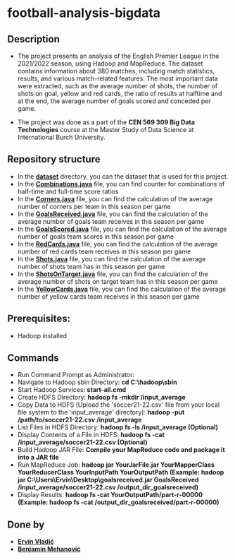 # football-analysis-bigdata

## Description
- The project presents an analysis of the English Premier League in the 2021/2022 season, using Hadoop and MapReduce. The dataset contains information about 380 matches, including match statistics, results, and various match-related features. The most important data were extracted, such as the average number of shots, the number of shots on goal, yellow and red cards, the ratio of results at halftime and at the end, the average number of goals scored and conceded per game.
  
- The project was done as a part of the **CEN 569 309 Big Data Technologies** course at the Master Study of Data Science at International Burch University.

## Repository structure
- In the [**dataset**](https://github.com/ervinvladic/football-analysis-bigdata/tree/main/dataset) directory, you can the dataset that is used for this project.
- In the [**Combinations.java**](https://github.com/ervinvladic/football-analysis-bigdata/blob/main/Combinations.java) file, you can find counter for combinations of half-time and full-time score ratios
- In the [**Corners.java**](https://github.com/ervinvladic/football-analysis-bigdata/blob/main/Corners.java) file, you can find the calculation of the average number of corners per team in this season per game
- In the [**GoalsReceived.java**](https://github.com/ervinvladic/football-analysis-bigdata/blob/main/GoalsReceived.java) file, you can find the calculation of the average number of goals team receives in this season per game
- In the [**GoalsScored.java**](https://github.com/ervinvladic/football-analysis-bigdata/blob/main/GoalsScored.java) file, you can find the calculation of the average number of goals team scores in this season per game
- In the [**RedCards.java**](https://github.com/ervinvladic/football-analysis-bigdata/blob/main/RedCards.java) file, you can find the calculation of the average number of red cards team receives in this season per game
- In the [**Shots.java**](https://github.com/ervinvladic/football-analysis-bigdata/blob/main/Shots.java) file, you can find the calculation of the average number of shots team has in this season per game
- In the [**ShotsOnTarget.java**](https://github.com/ervinvladic/football-analysis-bigdata/blob/main/ShotsOnTarget.java) file, you can find the calculation of the average number of shots on target team has in this season per game
- In the [**YellowCards.java**](https://github.com/ervinvladic/football-analysis-bigdata/blob/main/YellowCards.java) file, you can find the calculation of the average number of yellow cards team receives in this season per game

## Prerequisites:
- Hadoop installed

## Commands 
- Run Command Prompt as Administrator:
- Navigate to Hadoop sbin Directory: **cd C:\hadoop\sbin**
- Start Hadoop Services: **start-all.cmd**
- Create HDFS Directory: **hadoop fs -mkdir /input_average**
- Copy Data to HDFS (Upload the 'soccer21-22.csv' file from your local file system to the 'input_average' directory): **hadoop -put /path/to/soccer21-22.csv /input_average**
- List Files in HDFS Directory: **hadoop fs -ls /input_average (Optional)**
- Display Contents of a File in HDFS: **hadoop fs -cat /input_average/soccer21-22.csv (Optional)**
- Build Hadoop JAR File: **Compile your MapReduce code and package it into a JAR file**
- Run MapReduce Job: **hadoop jar YourJarFile.jar YourMapperClass YourReducerClass YourInputPath YourOutputPath
(Example: hadoop jar C:\Users\Ervin\Desktop\goalsreceived.jar GoalsReceived /input_average/soccer21-22.csv /output_dir_goalsreceived)**
- Display Results: **hadoop fs -cat YourOutputPath/part-r-00000 (Example: hadoop fs -cat /output_dir_goalsreceived/part-r-00000)**
  
## Done by
- [**Ervin Vladić**](https://github.com/ervinvladic)
- [**Benjamin Mehanović**](https://github.com/benjom22)

